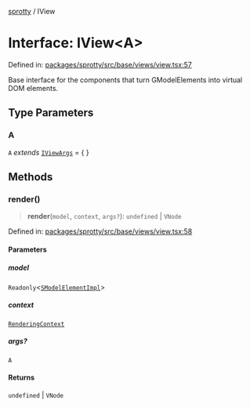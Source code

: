 
[sprotty](../globals) / IView

# Interface: IView\<A\>

Defined in: [packages/sprotty/src/base/views/view.tsx:57](https://github.com/eclipse-sprotty/sprotty/blob/f9b2433481cc27a1ac0c92d525a92039ae7f6c76/packages/sprotty/src/base/views/view.tsx#L57)

Base interface for the components that turn GModelElements into virtual DOM elements.

## Type Parameters

### A

`A` *extends* [`IViewArgs`](../Interface.IViewArgs) = \{ \}

## Methods

### render()

> **render**(`model`, `context`, `args?`): `undefined` \| `VNode`

Defined in: [packages/sprotty/src/base/views/view.tsx:58](https://github.com/eclipse-sprotty/sprotty/blob/f9b2433481cc27a1ac0c92d525a92039ae7f6c76/packages/sprotty/src/base/views/view.tsx#L58)

#### Parameters

##### model

`Readonly`\<[`SModelElementImpl`](../Class.SModelElementImpl)\>

##### context

[`RenderingContext`](../Interface.RenderingContext)

##### args?

`A`

#### Returns

`undefined` \| `VNode`
